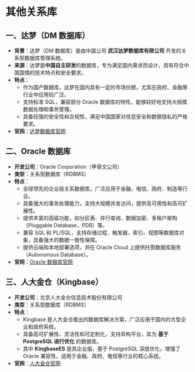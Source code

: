 # 其他关系库

## 一、达梦（DM 数据库）

- **背景**：达梦（DM 数据库）是由中国公司 **武汉达梦数据库有限公司** 开发的关系型数据库管理系统。
- **来源**：达梦是**中国自主研发**的数据库，专为满足国内需求而设计，具有符合中国国情的技术特点和安全要求。
- **特点**：
    - 作为国产数据库，达梦在国内具有一定的市场份额，尤其在政府、金融等行业中应用较广泛。
    - 支持标准 SQL，兼容部分 Oracle 数据库的特性，能够较好地支持大规模数据处理和事务管理。
    - 具备较强的安全性和合规性，满足中国国家对信息安全和数据隐私的严格要求。
- **官网**：[达梦数据库官网](https://www.dameng.com/)

## 二、Oracle 数据库

- **开发公司**：Oracle Corporation（甲骨文公司）
- **类型**：关系型数据库（RDBMS）
- **特点**：
    - 全球领先的企业级关系数据库，广泛应用于金融、电信、政府、制造等行业。
    - 具备强大的事务处理能力，支持大规模并发访问，提供高可用性和高可扩展性。
    - 提供丰富的高级功能，如分区表、并行查询、数据加密、多租户架构（Pluggable Database，PDB）等。
    - 兼容 SQL 和 PL/SQL，支持存储过程、触发器、索引、视图等数据库对象，具备强大的数据一致性保障。
    - 提供云端和本地部署选项，并在 Oracle Cloud 上提供托管数据库服务（Autonomous Database）。
- **官网**：[Oracle 数据库官网](https://www.oracle.com/database/)

## 三、人大金仓（Kingbase）

- **开发公司**：北京人大金仓信息技术股份有限公司
- **类型**：关系型数据库（RDBMS）
- **特点**：
    - Kingbase 是人大金仓推出的数据库解决方案，广泛应用于国内的大型企业和政府系统。
    - 具备高可扩展性、灵活性和可定制化，支持异构平台，其为 **基于 PostgreSQL 进行优化** 的数据库。
    - 其中 **KingbaseES** 是其企业版，基于 PostgreSQL 深度优化，增强了 Oracle 兼容性，适用于金融、政府、电信等行业的核心系统。
- **官网**：[人大金仓官网](https://www.kingbase.com.cn/)


